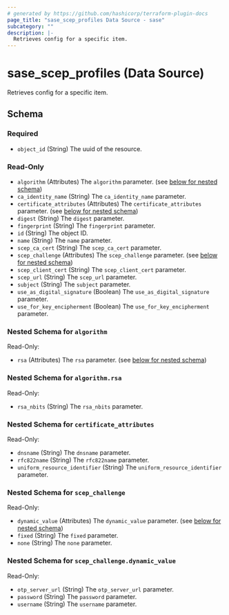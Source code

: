 ```yaml
---
# generated by https://github.com/hashicorp/terraform-plugin-docs
page_title: "sase_scep_profiles Data Source - sase"
subcategory: ""
description: |-
  Retrieves config for a specific item.
---
```


# sase_scep_profiles (Data Source)

Retrieves config for a specific item.



<!-- schema generated by tfplugindocs -->
## Schema

### Required

- `object_id` (String) The uuid of the resource.

### Read-Only

- `algorithm` (Attributes) The `algorithm` parameter. (see [below for nested schema](#nestedatt--algorithm))
- `ca_identity_name` (String) The `ca_identity_name` parameter.
- `certificate_attributes` (Attributes) The `certificate_attributes` parameter. (see [below for nested schema](#nestedatt--certificate_attributes))
- `digest` (String) The `digest` parameter.
- `fingerprint` (String) The `fingerprint` parameter.
- `id` (String) The object ID.
- `name` (String) The `name` parameter.
- `scep_ca_cert` (String) The `scep_ca_cert` parameter.
- `scep_challenge` (Attributes) The `scep_challenge` parameter. (see [below for nested schema](#nestedatt--scep_challenge))
- `scep_client_cert` (String) The `scep_client_cert` parameter.
- `scep_url` (String) The `scep_url` parameter.
- `subject` (String) The `subject` parameter.
- `use_as_digital_signature` (Boolean) The `use_as_digital_signature` parameter.
- `use_for_key_encipherment` (Boolean) The `use_for_key_encipherment` parameter.

<a id="nestedatt--algorithm"></a>
### Nested Schema for `algorithm`

Read-Only:

- `rsa` (Attributes) The `rsa` parameter. (see [below for nested schema](#nestedatt--algorithm--rsa))

<a id="nestedatt--algorithm--rsa"></a>
### Nested Schema for `algorithm.rsa`

Read-Only:

- `rsa_nbits` (String) The `rsa_nbits` parameter.



<a id="nestedatt--certificate_attributes"></a>
### Nested Schema for `certificate_attributes`

Read-Only:

- `dnsname` (String) The `dnsname` parameter.
- `rfc822name` (String) The `rfc822name` parameter.
- `uniform_resource_identifier` (String) The `uniform_resource_identifier` parameter.


<a id="nestedatt--scep_challenge"></a>
### Nested Schema for `scep_challenge`

Read-Only:

- `dynamic_value` (Attributes) The `dynamic_value` parameter. (see [below for nested schema](#nestedatt--scep_challenge--dynamic_value))
- `fixed` (String) The `fixed` parameter.
- `none` (String) The `none` parameter.

<a id="nestedatt--scep_challenge--dynamic_value"></a>
### Nested Schema for `scep_challenge.dynamic_value`

Read-Only:

- `otp_server_url` (String) The `otp_server_url` parameter.
- `password` (String) The `password` parameter.
- `username` (String) The `username` parameter.


